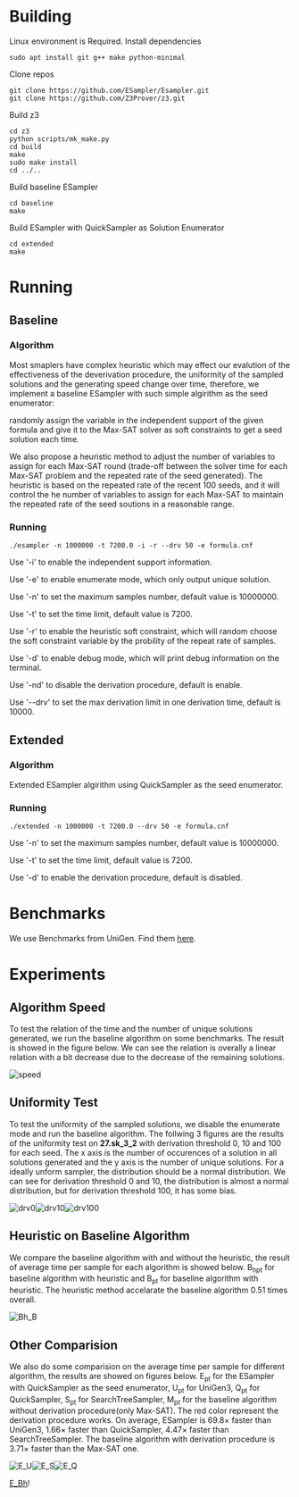 # Building
Linux environment is Required.
Install dependencies
```
sudo apt install git g++ make python-minimal
```

Clone repos
```
git clone https://github.com/ESampler/Esampler.git
git clone https://github.com/Z3Prover/z3.git
```

Build z3
```
cd z3
python scripts/mk_make.py
cd build
make
sudo make install
cd ../..
```

Build baseline ESampler

```
cd baseline
make
```

Build ESampler with QuickSampler as Solution Enumerator

```
cd extended
make
```

# Running

## Baseline

### Algorithm

Most smaplers have complex heuristic which may effect our evalution of the effectiveness of the deverivation procedure, the uniformity of the sampled solutions and the generating speed change over time, therefore, we implement a baseline ESampler with such simple algirithm as the seed enumerator:

randomly assign the variable in the independent support of the given formula and give it to the Max-SAT solver as soft constraints to get a seed solution each time.

We also propose a heuristic method to adjust the number of variables to assign for each Max-SAT round (trade-off between the solver time for each Max-SAT problem and the repeated rate of the seed generated). The heuristic is based on the repeated rate of the recent 100 seeds, and it will control the he number of variables to assign for each Max-SAT to maintain the repeated rate of the seed soutions in a reasonable range.

### Running
```
./esampler -n 1000000 -t 7200.0 -i -r --drv 50 -e formula.cnf
```

Use '-i' to enable the independent support information.

Use '-e' to enable enumerate mode, which only output unique solution.

Use '-n' to set the maximum samples number, default value is 10000000.

Use '-t' to set the time limit, default value is 7200.

Use '-r' to enable the heuristic soft constraint, which will random choose the soft constraint variable by the probility of the repeat rate of samples.

Use '-d' to enable debug mode, which will print debug information on the terminal.

Use '-nd' to disable the derivation procedure, default is enable.

Use '--drv' to set the max derivation limit in one derivation time, default is 10000.

## Extended
### Algorithm
Extended ESampler algirithm using QuickSampler as the seed enumerator.
### Running
```
./extended -n 1000000 -t 7200.0 --drv 50 -e formula.cnf
```
Use '-n' to set the maximum samples number, default value is 10000000.

Use '-t' to set the time limit, default value is 7200.

Use '-d' to enable the derivation procedure, default is disabled.

# Benchmarks
We use Benchmarks from UniGen. Find them [here](https://github.com/meelgroup/sampling-benchmarks/tree/master/unigen-benchmarks).

# Experiments

## Algorithm Speed
To test the relation of the time and the number of unique solutions generated, we run the baseline algorithm on some benchmarks. The result is showed in the figure below. We can see the relation is overally a linear relation with a bit decrease due to the decrease of the remaining solutions.

![speed](figs/speed.png)

## Uniformity Test
To test the uniformity of the sampled solutions, we disable the enumerate mode and run the baseline algorithm. The follwing 3 figures are the results of the uniformity test on **27.sk_3_2** with derivation threshold 0, 10 and 100 for each seed. The x axis is the number of occurences of a solution in all solutions generated and the y axis is the number of unique solutions. For a ideally unform sampler, the distribution should be a normal distribution. We can see for derivation threshold 0 and 10, the distribution is almost a normal distribution, but for derivation threshold 100, it has some bias.

![drv0](figs/drv_0.png)![drv10](figs/drv_10.png)![drv100](figs/drv_100.png)

## Heuristic on Baseline Algorithm
We compare the baseline algorithm with and without the heuristic, the result of average time per sample for each algorithm is showed below. B<sub>hpt</sub> for baseline algorithm with heuristic and B<sub>pt</sub> for baseline algorithm with heuristic. The heuristic method accelarate the baseline algorithm 0.51 times overall.

![Bh_B](figs/Bh_B.png)

## Other Comparision
We also do some comparision on the average time per sample for different algorithm, the results are showed on figures below. E<sub>pt</sub> for the ESampler with QuickSampler as the seed enumerator, U<sub>pt</sub> for UniGen3, Q<sub>pt</sub> for QuickSampler, S<sub>pt</sub> for SearchTreeSampler, M<sub>pt</sub> for the baseline algorithm without derivation procedure(only Max-SAT). The red color represent the derivation procedure works. On average, ESampler is 69.8× faster than UniGen3, 1.66× faster than QuickSampler, 4.47× faster than SearchTreeSampler. The baseline algorithm with derivation procedure is 3.71× faster than the Max-SAT one.  

![E_U](figs/E_U.png)![E_S](figs/E_S.png)![E_Q](figs/E_U.png)

[E_Bh](figs/E_Bh.png)!




